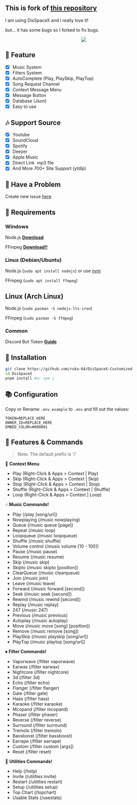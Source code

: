 ## This is fork of [this repository](https://github.com/Adivise/DisSpaceX)

I am using DisSpaceX and I really love it!

but... it has some bugs so I forked to fix bugs.

<p align="center">
<img src="https://capsule-render.vercel.app/api?type=waving&height=200&color=d3bcff&text=DispaceX%20Customized&animation=twinkling&fontColor=black&fontSize=65&textBg=false&fontAlignY=45"/> </a> 
</p>

## 📑 Feature

-   [x] Music System
-   [x] Filters System
-   [x] AutoComplete (Play, PlaySkip, PlayTop)
-   [x] Song Request Channel
-   [x] Context Message Menu
-   [x] Message Button
-   [x] Database (Json)
-   [x] Easy to use

## 🎶 Support Source

-   [x] Youtube
-   [x] SoundCloud
-   [x] Spotify
-   [x] Deezer
-   [x] Apple Music
-   [x] Direct Link .mp3 file
-   [x] And More 700+ Site Support (ytdlp)

## 🚨 Have a Problem

Create new issue [here](https://github.com/ruka-64/DisSpaceX-Customized/issues)

## 🛑 Requirements

### Windows

Node.js **[Download](https://nodejs.org/dist/v17.0.1/node-v17.0.1-x64.msi)**

FFmpeg **[Download!!](https://github.com/BtbN/FFmpeg-Builds/releases/download/latest/ffmpeg-master-latest-win64-gpl.zip)**

### Linux (Debian/Ubuntu)

Node.js (`sudo apt install nodejs`) or use [nvm](https://github.com/nvm-sh/nvm)

FFmpeg (`sudo apt install ffmpeg`)

## Linux (Arch Linux)

Node.js (`sudo pacman -S nodejs-lts-iron`)

FFmpeg (`sudo pacman -S ffmpeg`)

### Common

Discord Bot Token **[Guide](https://discordjs.guide/preparations/setting-up-a-bot-application.html#creating-your-bot)**

## 💌 Installation

```bash
git clone https://github.com/ruka-64/DisSpaceX-Customized
cd DisSpaceX
pnpm install #or npm i
```

## 📚 Configuration

Copy or Rename `.env.example` to `.env` and fill out the values:

```env
TOKEN=REPLACE_HERE
OWNER_ID=REPLACE_HERE
EMBED_COLOR=#000001
```

## 📄 Features & Commands

> Note: The default prefix is '/'

💬 **Context Menu**

-   Play (Right-Click & Apps > Context | Play)
-   Skip (Right-Click & Apps > Context | Skip)
-   Stop (Right-Click & Apps > Context | Stop)
-   Shuffle (Right-Click & Apps > Context | Shuffle)
-   Loop (Right-Click & Apps > Context | Loop)

🎶 **Music Commands!**

-   Play (/play [song/url])
-   Nowplaying (/music nowplaying)
-   Queue (/music queue [page])
-   Repeat (/music loop)
-   Loopqueue (/music loopqueue)
-   Shuffle (/music shuffle)
-   Volume control (/music volume [10 - 100])
-   Pause (/music pause)
-   Resume (/music resume)
-   Skip (/music skip)
-   Skipto (/music skipto [position])
-   ClearQueue (/music clearqueue)
-   Join (/music join)
-   Leave (/music leave)
-   Forward (/music forward [second])
-   Seek (/music seek [second])
-   Rewind (/music rewind [second])
-   Replay (/music replay)
-   247 (/music 247)
-   Previous (/music previous)
-   Autoplay (/music autoplay)
-   Move (/music move [song] [position])
-   Remove (/music remove [song])
-   PlaySkip (/music playskip [song/url])
-   PlayTop (/music playtop [song/url])

⏺ **Filter Commands!**

-   Vaporwave (/filter vaporwave)
-   Earwax (/filter earwax)
-   Nightcore (/filter nightcore)
-   3d (/filter 3d)
-   Echo (/filter echo)
-   Flanger (/filter flanger)
-   Gate (/filter gate)
-   Haas (/filter hass)
-   Karaoke (/filter karaoke)
-   Mcopand (/filter mcopand)
-   Phaser (/filter phaser)
-   Reverse (/filter reverse)
-   Surround (/filter surround)
-   Tremolo (/filter tremolo)
-   Bassboost (/filter bassboost)
-   Earrape (/filter earrape)
-   Custom (/filter custom [args])
-   Reset (/filter reset)

📑 **Utilities Commands!**

-   Help (/help)
-   Invite (/utilities invite)
-   Restart (/utilities restart)
-   Setup (/utilities setup)
-   Top Chart (/topchart)
-   Usable Stats (/usestats)
